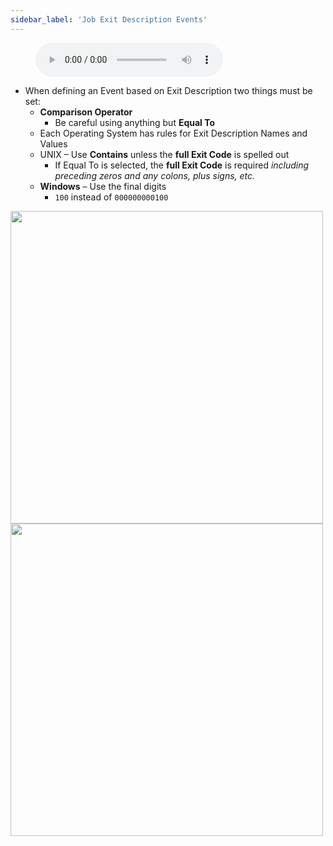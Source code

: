 ```yaml
---
sidebar_label: 'Job Exit Description Events'
---
```


<figure>
    <audio
        controls
        src="audiobasic/EventsBasedOnJobExitDescription.mp3">
            Your browser does not support the
            <code>audio</code> element.
    </audio>
</figure>

* When defining an Event based on Exit Description two things must be set:
    * **Comparison Operator**
        * Be careful using anything but **Equal To**
    * Each Operating System has rules for Exit Description Names and Values
    * UNIX – Use **Contains** unless the **full Exit Code** is spelled out 
        * If Equal To is selected, the **full Exit Code** is required _including preceding zeros and any colons, plus signs, etc._
    * **Windows** – Use the final digits
        * ```100``` instead of ```000000000100```

<a href="imgbasic/354.png" target="_blank"><img src="imgbasic/354.png" width="500"></img></a>  
<a href="imgbasic/355.png" target="_blank"><img src="imgbasic/355.png" width="500"></img></a>  
